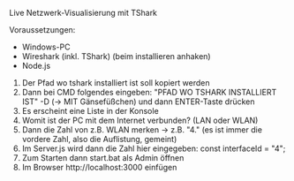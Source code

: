 Live Netzwerk-Visualisierung mit TShark

Voraussetzungen:
- Windows-PC
- Wireshark (inkl. TShark) (beim installieren anhaken)
- Node.js


1. Der Pfad wo tshark installiert ist soll kopiert werden
2. Dann bei CMD folgendes eingeben: "PFAD WO TSHARK INSTALLIERT IST" -D 
(-> MIT Gänsefüßchen) und dann ENTER-Taste drücken
3. Es erscheint eine Liste in der Konsole
4. Womit ist der PC mit dem Internet verbunden? (LAN oder WLAN)
5. Dann die Zahl von z.B. WLAN merken -> z.B. "4." (es ist immer
die vordere Zahl, also die Auflistung, gemeint)
6. Im Server.js wird dann die Zahl hier eingegeben:
const interfaceId = "4";
7. Zum Starten dann start.bat als Admin öffnen
8. Im Browser http://localhost:3000 einfügen

